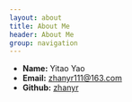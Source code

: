 ```yaml
---
layout: about
title: About Me
header: About Me
group: navigation
---
```

 * **Name:** Yitao Yao
 * **Email:** [zhanyr111@163.com](mailto:zhanyr111@163.com)
 * **Github:** [zhanyr](https://github.com/zhanyr)